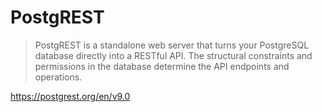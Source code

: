 # PostgREST

> PostgREST is a standalone web server that turns your PostgreSQL database directly into a RESTful API. The structural constraints and permissions in the database determine the API endpoints and operations.

https://postgrest.org/en/v9.0
